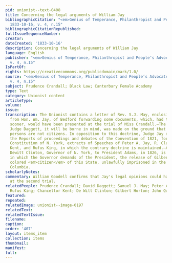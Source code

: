 ```yaml
---
pid: unionist--text-0408
title: Concerning the legal arguments of William Jay
bibliographicCitation: "<em>Genius of Temperance, Philanthropist and People’s Advocate</em>
  1833-10-16, v. 4, n.15"
bibliographicCitationRepublished: 
fullIssueSequenceNumber: 
creator: 
dateCreated: '1833-10-16'
description: Concerning the legal arguments of William Jay
language: English
publisher: "<em>Genius of Temperance, Philanthropist and People’s Advocate</em> 1833-10-16,
  v. 4, n.15"
IsPartOf: 
rights: https://creativecommons.org/publicdomain/mark/1.0/
source: "<em>Genius of Temperance, Philanthropist and People’s Advocate</em> 1833-10-16,
  v. 4, n.15"
subject: Prudence Crandall; Black Law; Canterbury Female Academy
type: Text
category: Unionist content
articleType: 
volume: 
issue: 
transcription: The Unionist contains a letter of Rev. S.J. May, enclosing a communication
  from Hon. Wm. Jay, of Bedford forwarding some documents, which, had they arrived
  sooner, would have been presented at the trial of Miss Crandall.—The decision of
  Judge Daggett, it will be borne in mind, was made on the ground that free colored
  persons are not citizens. In opposition to this doctrine, Judge Jay quotes, from
  the Reports of proceedings and debates of the Convention of 1821, for amending the
  Constitution of N. York, extracts of Speeches of Peter A. Jay, R. Clark Chancellor
  Kent, and Rufus King, in which the contrary doctrine is maintained.—A letter of
  Dewitt Clinton, Governor of N. York, to President Adams, in 1826, is also given,
  in which the Governor demands of the President, the release of Gilbert Horton, a
  colored <em>citizen</em> of this State, unlawfully imprisoned in the District of
  Columbia.
scholarlyNotes: 
commentary: William Goodell confirms that Jay's legal opinions could have made a difference
  at the second trial.
relatedPeople: Prudence Crandall; David Daggett; Samuel J. May; Peter A. Jay; R. Clark;
  Rufus King; Chancellor Kent; De Witt Clinton; Gilbert Horton; John Quincy Adams
featured: 
repeated: 
relatedImage: unionist--image-0197
relatedText: 
relatedTextIssue: 
filename: 
caption: 
order: '407'
layout: items_item
collection: items
thumbnail: 
manifest: 
full: 
---
```

